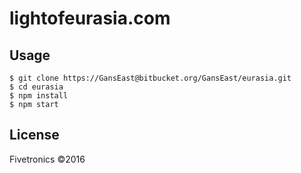 # lightofeurasia.com

## Usage

    $ git clone https://GansEast@bitbucket.org/GansEast/eurasia.git
    $ cd eurasia
    $ npm install
    $ npm start

## License

Fivetronics ©2016